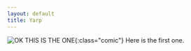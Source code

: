 ```yaml
---
layout: default
title: Yarp
---
```


![OK THIS IS THE ONE]({{site.github.url}}/assets/comics/bad.jpeg){:class="comic"}
Here is the first one.